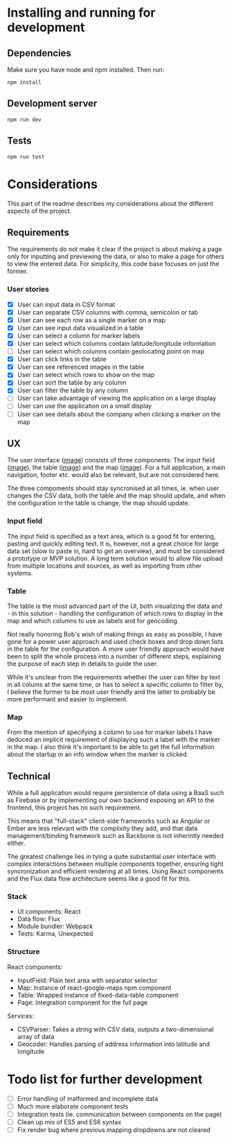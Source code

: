 # Installing and running for development

## Dependencies

Make sure you have node and npm installed. Then run:

    npm install

## Development server

    npm run dev

## Tests

    npm run test

# Considerations

This part of the readme describes my considerations about the different aspects of the project.

## Requirements

The requirements do not make it clear if the project is about making a page only for inputting and previewing the data, or also to make a page for others to view the entered data. For simplicity, this code base focuses on just the former.

### User stories

* [x] User can input data in CSV format
* [x] User can separate CSV columns with comma, semicolon or tab
* [x] User can see each row as a single marker on a map
* [x] User can see input data visualized in a table
* [x] User can select a column for marker labels
* [x] User can select which columns contain latitude/longitude information
* [ ] User can select which columns contain geolocating point on map
* [x] User can click links in the table
* [x] User can see referenced images in the table
* [x] User can select which rows to show on the map
* [x] User can sort the table by any column
* [x] User can filter the table by any column
* [ ] User can take advantage of viewing the application on a large display
* [ ] User can use the application on a small display
* [ ] User can see details about the company when clicking a marker on the map

## UX

The user interface ([image](ux/page_structure.jpg)) consists of three components: The input field ([image](ux/input_and_map.jpg)), the table ([image](ux/table.jpg)) and the map ([image](ux/input_and_map.jpg)). For a full application, a main navigation, footer etc. would also be relevant, but are not considered here.

The three compoments should stay syncronised at all times, ie. when user changes the CSV data, both the table and the map should update, and when the configuration in the table is change, the map should update.

### Input field

The input field is specified as a text area, which is a good fit for entering, pasting and quickly editing text. It is, however, not a great choice for large data set (slow to paste in, hard to get an overview), and must be considered a prototype or MVP solution. A long term solution would to allow file upload from multiple locations and sources, as well as importing from other systems.

### Table

The table is the most advanced part of the UI, both visualizing the data and - in this solution - handling the configuration of which rows to display in the map and which columns to use as labels and for geocoding.

Not really honoring Bob's wish of making things as easy as possible, I have gone for a power user approach and used check boxes and drop down lists in the table for the configuration. A more user friendly approach would have been to split the whole process into a number of different steps, explaining the purpose of each step in details to guide the user.

While it's unclear from the requirements whether the user can filter by text in all colums at the same time, or has to select a specific column to filter by, I believe the former to be most user friendly and the latter to probably be more performant and easier to implement.

### Map

From the mention of specifying a column to use for marker labels I have deduced an implicit requirement of displaying such a label with the marker in the map. I also think it's important to be able to get the full information about the startup in an info window when the marker is clicked.

## Technical

While a full application would require persistence of data using a BaaS such as Firebase or by implementing our own backend exposing an API to the frontend, this project has no such requirement.

This means that "full-stack" client-side frameworks such as Angular or Ember are less relevant with the complixity they add, and that data management/binding framework such as Backbone is not inherintly needed either.

The greatest challenge lies in tying a quite substantial user interface with complex interactions between multiple components together, ensuring tight syncronization and efficient rendering at all times. Using React components and the Flux data flow architecture seems like a good fit for this.

### Stack

* UI components: React
* Data flow: Flux
* Module bundler: Webpack
* Tests: Karma, Unexpected

### Structure

React components:

* InputField: Plain text area with separator selector
* Map: Instance of react-google-maps npm component
* Table: Wrapped instance of fixed-data-table component
* Page: Integration component for the full page

Services:

* CSVParser: Takes a string with CSV data, outputs a two-dimensional array of data
* Geocoder: Handles parsing of address information into latitude and longitude

# Todo list for further development

* [ ] Error handling of malformed and incomplete data
* [ ] Much more elaborate component tests
* [ ] Integration tests (ie. communication between components on the page)
* [ ] Clean up mix of ES5 and ES6 syntax
* [ ] Fix render bug where previous mapping dropdowns are not cleared
